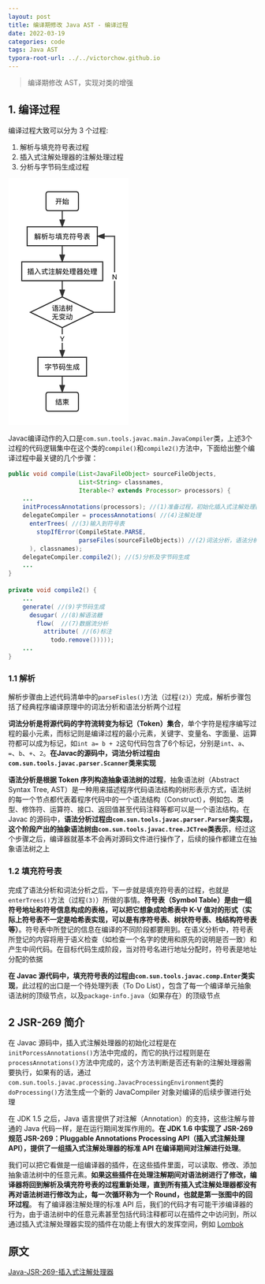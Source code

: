 ```yaml
---
layout: post
title: 编译期修改 Java AST - 编译过程
date: 2022-03-19
categories: code
tags: Java AST
typora-root-url: ../../victorchow.github.io
---
```


> 编译期修改 AST，实现对类的增强

## 1. 编译过程

编译过程大致可以分为 3 个过程:

1. 解析与填充符号表过程
2. 插入式注解处理器的注解处理过程
3. 分析与字节码生成过程

![20220319-1](/assets/img/20220319-1.png)

Javac编译动作的入口是`com.sun.tools.javac.main.JavaCompiler`类，上述3个过程的代码逻辑集中在这个类的`compile()`和`compile2()`方法中，下面给出整个编译过程中最关键的几个步骤：

```java
public void compile(List<JavaFileObject> sourceFileObjects,
                    List<String> classnames,
                    Iterable<? extends Processor> processors) {
    ...
    initProcessAnnotations(processors); //(1)准备过程，初始化插入式注解处理器
    delegateCompiler = processAnnotations( //(4)注解处理
      enterTrees( //(3)输入到符号表
        stopIfError(CompileState.PARSE, 
                    parseFiles(sourceFileObjects)) //(2)词法分析，语法分析
      ), classnames);
    delegateCompiler.compile2(); //(5)分析及字节码生成
    ...
}

private void compile2() { 
    ...
    generate( //(9)字节码生成
      desugar( //(8)解语法糖
        flow(  //(7)数据流分析
          attribute( //(6)标注
            todo.remove()))));
    ...
}
```

### 1.1 解析

解析步骤由上述代码清单中的`parseFisles()`方法（过程`(2)`）完成，解析步骤包括了经典程序编译原理中的词法分析和语法分析两个过程

**词法分析是将源代码的字符流转变为标记（Token）集合**，单个字符是程序编写过程的最小元素，而标记则是编译过程的最小元素，关键字、变量名、字面量、运算符都可以成为标记，如`int a= b + 2`这句代码包含了6个标记，分别是`int`、`a`、`=`、`b`、`+`、`2`。**在Javac的源码中，词法分析过程由`com.sun.tools.javac.parser.Scanner`类来实现**

**语法分析是根据 Token 序列构造抽象语法树的过程**，抽象语法树（Abstract Syntax Tree, AST）是一种用来描述程序代码语法结构的树形表示方式，语法树的每一个节点都代表着程序代码中的一个语法结构（Construct），例如包、类型、修饰符、运算符、接口、返回值甚至代码注释等都可以是一个语法结构。在 Javac 的源码中，**语法分析过程由`com.sun.tools.javac.parser.Parser`类实现，这个阶段产出的抽象语法树由`com.sun.tools.javac.tree.JCTree`类表示**，经过这个步骤之后，编译器就基本不会再对源码文件进行操作了，后续的操作都建立在抽象语法树之上

### 1.2 填充符号表

完成了语法分析和词法分析之后，下一步就是填充符号表的过程，也就是`enterTrees()`方法（过程`(3)`）所做的事情。**符号表（Symbol Table）是由一组符号地址和符号信息构成的表格，可以把它想象成哈希表中 K-V 值对的形式（实际上符号表不一定是哈希表实现，可以是有序符号表、树状符号表、栈结构符号表等）**。符号表中所登记的信息在编译的不同阶段都要用到。在语义分析中，符号表所登记的内容将用于语义检查（如检查一个名字的使用和原先的说明是否一致）和产生中间代码。在目标代码生成阶段，当对符号名进行地址分配时，符号表是地址分配的依据

**在 Javac 源代码中，填充符号表的过程由`com.sun.tools.javac.comp.Enter`类实现**，此过程的出口是一个待处理列表（To Do List），包含了每一个编译单元抽象语法树的顶级节点，以及`package-info.java`（如果存在）的顶级节点

## 2 JSR-269 简介

在 Javac 源码中，插入式注解处理器的初始化过程是在`initPorcessAnnotations()`方法中完成的，而它的执行过程则是在`processAnnotations()`方法中完成的，这个方法判断是否还有新的注解处理器需要执行，如果有的话，通过`com.sun.tools.javac.processing.JavacProcessingEnvironment`类的`doProcessing()`方法生成一个新的 JavaCompiler 对象对编译的后续步骤进行处理

在 JDK 1.5 之后，Java 语言提供了对注解（Annotation）的支持，这些注解与普通的 Java 代码一样，是在运行期间发挥作用的。**在 JDK 1.6 中实现了 JSR-269 规范 JSR-269：Pluggable Annotations Processing API（插入式注解处理API），提供了一组插入式注解处理器的标准 API 在编译期间对注解进行处理**。

我们可以把它看做是一组编译器的插件，在这些插件里面，可以读取、修改、添加抽象语法树中的任意元素。**如果这些插件在处理注解期间对语法树进行了修改，编译器将回到解析及填充符号表的过程重新处理，直到所有插入式注解处理器都没有再对语法树进行修改为止，每一次循环称为一个 Round，也就是第一张图中的回环过程**。 有了编译器注解处理的标准 API 后，我们的代码才有可能干涉编译器的行为，由于语法树中的任意元素甚至包括代码注释都可以在插件之中访问到，所以通过插入式注解处理器实现的插件在功能上有很大的发挥空间，例如 [Lombok](https://projectlombok.org/)

## 原文

[Java-JSR-269-插入式注解处理器](https://liuyehcf.github.io/2018/02/02/Java-JSR-269-%E6%8F%92%E5%85%A5%E5%BC%8F%E6%B3%A8%E8%A7%A3%E5%A4%84%E7%90%86%E5%99%A8/)
